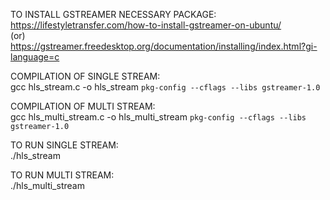 TO INSTALL GSTREAMER NECESSARY PACKAGE:<br>
https://lifestyletransfer.com/how-to-install-gstreamer-on-ubuntu/<br>
(or)<br>
https://gstreamer.freedesktop.org/documentation/installing/index.html?gi-language=c<br>

COMPILATION OF SINGLE STREAM:<br>
gcc hls_stream.c -o hls_stream `pkg-config --cflags --libs gstreamer-1.0`

COMPILATION OF MULTI STREAM:<br>
gcc hls_multi_stream.c -o hls_multi_stream `pkg-config --cflags --libs gstreamer-1.0`

TO RUN SINGLE STREAM:<br>
./hls_stream


TO RUN MULTI STREAM:<br>
./hls_multi_stream
